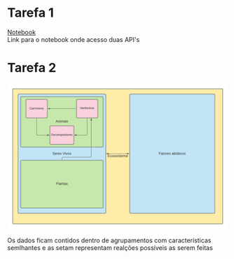 # Tarefa 1
[Notebook](https://github.com/heigon77/MC536_heigon/blob/master/Lab01/Notebooks/data-api-python.ipynb) \
Link para o notebook onde acesso duas API's

# Tarefa 2
![GitHUB Logo](https://github.com/heigon77/MC536_heigon/blob/master/Lab01/Imagens/Engenharia_Reversa.png)

Os dados ficam contidos dentro de agrupamentos com características semlhantes e as setam representam realções possíveis as serem feitas

